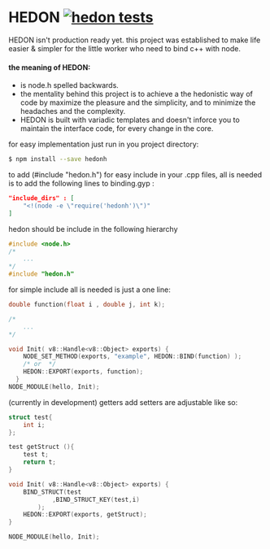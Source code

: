 # HEDON [![hedon tests](https://travis-ci.org/boaz-foux/HEDON.svg?branch=master)](https://travis-ci.org/boaz-foux/HEDON/branches)
HEDON isn't production ready yet.
this project was established to make life easier & simpler for the little worker who need to bind c++ with node.

#### the meaning of HEDON:
- is node.h spelled backwards.
- the mentality behind this project is to achieve a the hedonistic way of code by maximize the pleasure and the simplicity, and to minimize the headaches and the complexity.
- HEDON is built with variadic templates and doesn't inforce you to maintain the interface code, for every change in the core.  

for easy implementation just run in you project directory:
``` bash
$ npm install --save hedonh
```

to add (#include "hedon.h") for easy include in your .cpp files,
all is needed is to add the following lines to binding.gyp : 
``` json
"include_dirs" : [
    "<!(node -e \"require('hedonh')\")"
]
```

hedon should be include in the following hierarchy
``` cpp
#include <node.h>
/*
    ...
*/
#include "hedon.h"
```

for simple include all is needed is just a one line:
``` cpp
double function(float i , double j, int k);

/*
    ...
*/

void Init( v8::Handle<v8::Object> exports) {
    NODE_SET_METHOD(exports, "example", HEDON::BIND(function) );
    /* or  */
    HEDON::EXPORT(exports, function);
  }
NODE_MODULE(hello, Init);

```


(currently in development)
getters add setters are adjustable like so:
``` cpp
struct test{
	int i;
};

test getStruct (){
	test t;
	return t;
}

void Init( v8::Handle<v8::Object> exports) {
	BIND_STRUCT(test
			,BIND_STRUCT_KEY(test,i)
		);
    HEDON::EXPORT(exports, getStruct);
}

NODE_MODULE(hello, Init);
``` 



